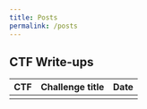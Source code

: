 ```yaml
---
title: Posts
permalink: /posts
---
```


## CTF Write-ups

| CTF          | Challenge title   | Date              |
|:-------------|:------------------|:------------------|
|              |                   |                   |
